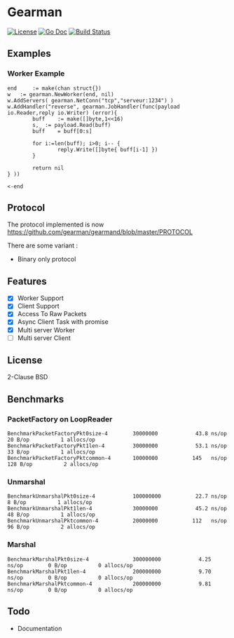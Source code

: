 # Gearman

[![License](http://img.shields.io/badge/license-Simplified_BSD-blue.svg?style=flat)](LICENSE.txt) [![Go Doc](http://img.shields.io/badge/godoc-gearman-blue.svg?style=flat)](http://godoc.org/github.com/nathanaelle/gearman) [![Build Status](https://travis-ci.org/nathanaelle/gearman.svg?branch=master)](https://travis-ci.org/nathanaelle/gearman)

## Examples

### Worker Example

```
end     := make(chan struct{})
w	:= gearman.NewWorker(end, nil)
w.AddServers( gearman.NetConn("tcp","serveur:1234") )
w.AddHandler("reverse", gearman.JobHandler(func(payload io.Reader,reply io.Writer) (error){
        buff	:= make([]byte,1<<16)
        s,_	:= payload.Read(buff)
        buff	= buff[0:s]

        for i:=len(buff); i>0; i-- {
                reply.Write([]byte{ buff[i-1] })
        }

        return nil
} ))

<-end
```

## Protocol

The protocol implemented is now  https://github.com/gearman/gearmand/blob/master/PROTOCOL

There are some variant :

  * Binary only protocol


## Features

  * [x] Worker Support
  * [x] Client Support
  * [x] Access To Raw Packets
  * [x] Async Client Task with promise
  * [x] Multi server Worker
  * [ ] Multi server Client

## License

2-Clause BSD

## Benchmarks


### PacketFactory on LoopReader

```
BenchmarkPacketFactoryPkt0size-4    	30000000	        43.8 ns/op	      20 B/op	       1 allocs/op
BenchmarkPacketFactoryPkt1len-4     	30000000	        53.1 ns/op	      33 B/op	       1 allocs/op
BenchmarkPacketFactoryPktcommon-4   	10000000	       145   ns/op	     128 B/op	       2 allocs/op
```

### Unmarshal

```
BenchmarkUnmarshalPkt0size-4        	100000000	        22.7 ns/op	       8 B/op	       1 allocs/op
BenchmarkUnmarshalPkt1len-4         	30000000	        45.2 ns/op	      48 B/op	       1 allocs/op
BenchmarkUnmarshalPktcommon-4       	20000000	       112   ns/op	      96 B/op	       2 allocs/op
```


### Marshal

```
BenchmarkMarshalPkt0size-4          	300000000	         4.25 ns/op	       0 B/op	       0 allocs/op
BenchmarkMarshalPkt1len-4           	200000000	         9.70 ns/op	       0 B/op	       0 allocs/op
BenchmarkMarshalPktcommon-4         	200000000	         9.81 ns/op	       0 B/op	       0 allocs/op
```

## Todo

  * Documentation
